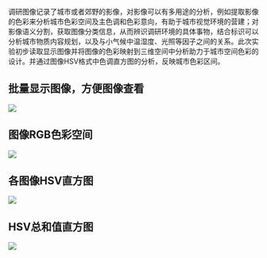 调研图像记录了城市或者郊野的影像，对影像可以有多用途的分析，例如提取影像的色彩来分析城市色彩空间及主色调和色彩意向，有助于城市视觉环境的营建；对影像语义分割，获取图像分类信息，从而辨识调研环境的具体事物，结合标识可以分析城市物质内容规划，以及与小气候中温湿度、光照等因子之间的关系。此次实验初步读取显示图像并将图像的色彩映射到三维空间中分析助力于城市空间色彩的设计。并通过图像HSV格式中色调直方图的分析，反映城市色彩区间。

## 批量显示图像，方便图像查看
![](https://github.com/richieBao/python-urbanPlanning/blob/master/images/913.png)

## 图像RGB色彩空间
![](https://github.com/richieBao/python-urbanPlanning/blob/master/images/914.png)

## 各图像HSV直方图
![](https://github.com/richieBao/python-urbanPlanning/blob/master/images/915.png)

## HSV总和值直方图
![](https://github.com/richieBao/python-urbanPlanning/blob/master/images/916.png)

